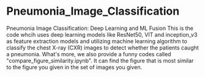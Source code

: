 # Pneumonia_Image_Classification
Pneumonia Image Classification: Deep Learning and ML Fusion
This is the code whcih uses deep learning models like ResNet50, VIT and inception_v3 as feature extraction models and utilizing machine learning algorithm to classify the chest X-ray (CXR) images to detect whether the patients caught a pneumonia.
What's more, we also provide a funny codes called "compare_figure_similarity.ipynb". It can find the figure that is most similar to the figure you given in the set of images you given.  
